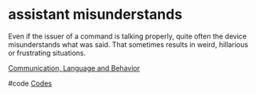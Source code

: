 # assistant misunderstands
Even if the issuer of a command is talking properly, quite often the device misunderstands what was said. That sometimes results in weird, hillarious or frustrating situations.

[Communication, Language and Behavior](output/themes/Communication,%20Language%20and%20Behavior.md)

#code [Codes](output/codes/Codes.md) 